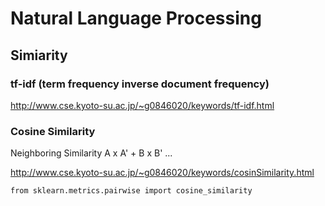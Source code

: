 # Natural Language Processing

## Simiarity

### tf-idf (term frequency inverse document frequency)

http://www.cse.kyoto-su.ac.jp/~g0846020/keywords/tf-idf.html

### Cosine Similarity

Neighboring Similarity
A x A' + B x B' ...

http://www.cse.kyoto-su.ac.jp/~g0846020/keywords/cosinSimilarity.html

```
from sklearn.metrics.pairwise import cosine_similarity
```
